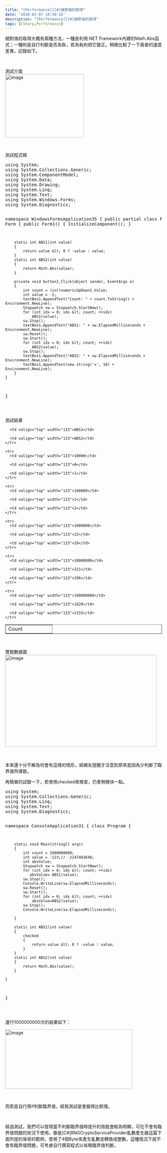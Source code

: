 ```yaml
---
title: "[Performance][C#]絕對值的取得"
date: "2010-01-07 10:50:16"
description: "[Performance][C#]絕對值的取得"
tags: [CSharp,Performance]
---
```


<p>絕對值的取得大概有兩種方法，一種是利用.NET Framework內建的Math.Abs函式；一種則是自行判斷是否為負，若為負則把它變正。稍微比較了一下兩者的速度差異，記錄如下。</p>  <p> </p>  <p>測試介面    <br /><img style="border-right-width: 0px; display: inline; border-top-width: 0px; border-bottom-width: 0px; border-left-width: 0px" title="image" border="0" alt="image" src="\images\posts\12902\image_thumb_1.png" width="253" height="204" /> </p>  <p> </p>  <p>測試程式碼    <br /></p>  <div style="padding-bottom: 0px; margin: 0px; padding-left: 0px; padding-right: 0px; display: inline; float: none; padding-top: 0px" id="scid:812469c5-0cb0-4c63-8c15-c81123a09de7:9c67f7f1-bf11-4681-856f-7691a1ad9cea" class="wlWriterEditableSmartContent"><pre name="code" class="c#:nocontrols">using System;
using System.Collections.Generic;
using System.ComponentModel;
using System.Data;
using System.Drawing;
using System.Linq;
using System.Text;
using System.Windows.Forms;
using System.Diagnostics;

namespace WindowsFormsApplication35
{
    public partial class Form1 : Form
    {
        public Form1()
        {
            InitializeComponent();
        }

        static int ABS1(int value)
        {
            return value &lt; 0 ? -value : value;
        }
        static int ABS2(int value)
        {
            return Math.Abs(value);
        }

        private void button1_Click(object sender, EventArgs e)
        {
            int count = (int)numericUpDown1.Value;
            int value = -1;
            textBox1.AppendText("Count: " + count.ToString() + Environment.NewLine);
            Stopwatch sw = Stopwatch.StartNew();
            for (int idx = 0; idx &lt; count; ++idx)
                ABS1(value);
            sw.Stop();
            textBox1.AppendText("ABS1: " + sw.ElapsedMilliseconds + Environment.NewLine);
            sw.Reset();
            sw.Start();
            for (int idx = 0; idx &lt; count; ++idx)
                ABS2(value);
            sw.Stop();
            textBox1.AppendText("ABS2: " + sw.ElapsedMilliseconds + Environment.NewLine);
            textBox1.AppendText(new string('=', 10) + Environment.NewLine);
        } 
    }
}
</pre></div>

<p />

<p> </p>

<p>測試結果</p>

<table border="1" cellspacing="0" cellpadding="2" width="400"><tbody>
    <tr>
      <td valign="top" width="133">Count</td>

      <td valign="top" width="133">ABS1</td>

      <td valign="top" width="133">ABS2</td>
    </tr>

    <tr>
      <td valign="top" width="133">10000</td>

      <td valign="top" width="133">0</td>

      <td valign="top" width="133">1</td>
    </tr>

    <tr>
      <td valign="top" width="133">100000</td>

      <td valign="top" width="133">2</td>

      <td valign="top" width="133">2</td>
    </tr>

    <tr>
      <td valign="top" width="133">1000000</td>

      <td valign="top" width="133">22</td>

      <td valign="top" width="133">29</td>
    </tr>

    <tr>
      <td valign="top" width="133">10000000</td>

      <td valign="top" width="133">221</td>

      <td valign="top" width="133">296</td>
    </tr>

    <tr>
      <td valign="top" width="133">100000000</td>

      <td valign="top" width="133">1820</td>

      <td valign="top" width="133">2155</td>
    </tr>
  </tbody></table>

<p> </p>

<p>實驗數據圖 
  <br /><img style="border-right-width: 0px; display: inline; border-top-width: 0px; border-bottom-width: 0px; border-left-width: 0px" title="image" border="0" alt="image" src="\images\posts\12902\image_thumb_2.png" width="487" height="295" /> </p>

<p> </p>

<p>本來還十分不解為何會有這樣的情形，經網友提醒才注意到原來是因為少判斷了臨界值所導致。</p>

<p>再簡單的試驗一下，若使用checked來檢查，仍會稍微快一點。 
  <br /></p>

<div style="padding-bottom: 0px; margin: 0px; padding-left: 0px; padding-right: 0px; display: inline; float: none; padding-top: 0px" id="scid:812469c5-0cb0-4c63-8c15-c81123a09de7:cbd7ab44-b1d3-46cf-a330-87b0a8bca832" class="wlWriterEditableSmartContent"><pre name="code" class="c#:nocontrols">using System;
using System.Collections.Generic;
using System.Linq;
using System.Text;
using System.Diagnostics;

namespace ConsoleApplication31
{
    class Program
    {

        static void Main(string[] args) 
        {
            int count = 1000000000;
            int value = -123;// -2147483648;
            int absValue;
            Stopwatch sw = Stopwatch.StartNew(); 
            for (int idx = 0; idx &lt; count; ++idx) 
               absValue= ABS1(value); 
            sw.Stop(); 
            Console.WriteLine(sw.ElapsedMilliseconds); 
            sw.Reset(); 
            sw.Start(); 
            for (int idx = 0; idx &lt; count; ++idx)
                absValue=ABS2(value); 
            sw.Stop(); 
            Console.WriteLine(sw.ElapsedMilliseconds);             

        } 

        static int ABS1(int value)
        {
            checked
            {
                return value &lt; 0 ? -value : value;
            }            
        } 
        static int ABS2(int value) 
        { 
            return Math.Abs(value); 
        } 

    }
}
</pre></div>

<p />

<p> </p>

<p>運行1000000000次的結果如下：</p>

<p><img style="border-right-width: 0px; display: inline; border-top-width: 0px; border-bottom-width: 0px; border-left-width: 0px" title="image" border="0" alt="image" src="\images\posts\12902\image_thumb.png" width="409" height="191" /> </p>

<p> </p>

<p>而若是自行用if判斷臨界值，經我測試是會變得比較慢。</p>

<p> </p>

<p>經過測試，我們可以發現當不判斷臨界值時提升的效能會較為明顯，可在不會有臨界值問題的狀況下使用。像是[C#]RNGCryptoServiceProvider亂數產生器這篇下面所提的保哥的範例，使用了4個Byte來產生亂數並轉換成整數。這種情況下就不會有臨界值問題，可考慮自行撰寫程式以省略臨界值判斷。</p>
